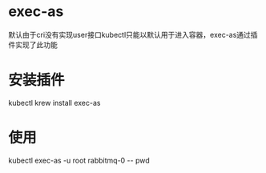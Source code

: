 # exec-as
默认由于cri没有实现user接口kubectl只能以默认用于进入容器，exec-as通过插件实现了此功能

# 安装插件
kubectl krew install exec-as

# 使用

kubectl exec-as  -u root rabbitmq-0 -- pwd